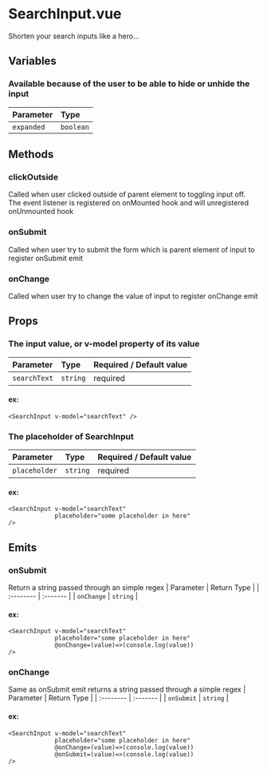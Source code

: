 
# SearchInput.vue
Shorten your search inputs like a hero...

## Variables
### Available because of the user to be able to hide or unhide the input

| Parameter   | Type     |
:--------     | :------- |
| `expanded`  | `boolean`|

## Methods
### clickOutside
Called when user clicked outside of parent element to toggling input off. The event listener is registered on onMounted hook and will unregistered onUnmounted hook

### onSubmit
Called when user try to submit the form which is parent element of input to register onSubmit emit

### onChange
Called when user try to change the value of input to register onChange emit

## Props
### The input value, or v-model property of its value

| Parameter   | Type     | Required / Default value   |
| :--------   | :------- | :------------------------- |
| `searchText`| `string` | required            |

#### ex:
```
<SearchInput v-model="searchText" />
```

### The placeholder of SearchInput

| Parameter    | Type     | Required / Default value  |
| :--------    | :------- | :-------------------------|
| `placeholder`| `string` | required            |

#### ex:
```
<SearchInput v-model="searchText" 
             placeholder="some placeholder in here"
/>
```

## Emits
### onSubmit
Return a string passed through an simple regex
| Parameter    | Return Type |
| :--------    | :-------    | 
| `onChange`   | `string`    |

#### ex:
```
<SearchInput v-model="searchText" 
             placeholder="some placeholder in here"
             @onChange=(value)=>(console.log(value))
/>
```

### onChange
Same as onSubmit emit returns a string passed through a simple regex
| Parameter    | Return Type |
| :--------    | :-------    | 
| `onSubmit`   | `string`    |

#### ex:
```
<SearchInput v-model="searchText" 
             placeholder="some placeholder in here"
             @onChange=(value)=>(console.log(value))
             @onSubmit=(value)=>(console.log(value))
/>
```